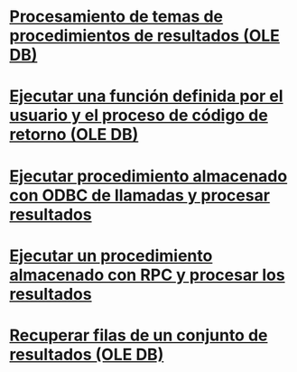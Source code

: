 # [Procesamiento de temas de procedimientos de resultados (OLE DB)](processing-results-how-to-topics-ole-db.md)

# [Ejecutar una función definida por el usuario y el proceso de código de retorno (OLE DB)](execute-a-user-defined-function-and-process-return-code-ole-db.md)
# [Ejecutar procedimiento almacenado con ODBC de llamadas y procesar resultados](execute-stored-procedure-with-odbc-call-and-process-output.md)
# [Ejecutar un procedimiento almacenado con RPC y procesar los resultados](execute-stored-procedure-with-rpc-and-process-output.md)
# [Recuperar filas de un conjunto de resultados (OLE DB)](fetch-rows-from-a-result-set-ole-db.md)
